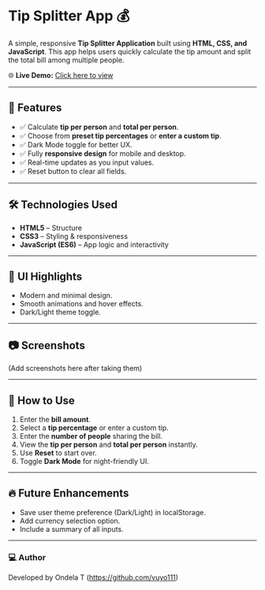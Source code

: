 # Tip Splitter App 💰

A simple, responsive **Tip Splitter Application** built using **HTML, CSS, and JavaScript**. This app helps users quickly calculate the tip amount and split the total bill among multiple people.

🌐 **Live Demo:** [Click here to view](https://vuyo111.github.io/Tip-splitter-app/)

---

## 📌 Features
- ✅ Calculate **tip per person** and **total per person**.
- ✅ Choose from **preset tip percentages** or **enter a custom tip**.
- ✅ Dark Mode toggle for better UX.
- ✅ Fully **responsive design** for mobile and desktop.
- ✅ Real-time updates as you input values.
- ✅ Reset button to clear all fields.

---

## 🛠️ Technologies Used
- **HTML5** – Structure
- **CSS3** – Styling & responsiveness
- **JavaScript (ES6)** – App logic and interactivity

---

## 🎨 UI Highlights
- Modern and minimal design.
- Smooth animations and hover effects.
- Dark/Light theme toggle.

---

## 📷 Screenshots
(Add screenshots here after taking them)

---

## 🚀 How to Use
1. Enter the **bill amount**.
2. Select a **tip percentage** or enter a custom tip.
3. Enter the **number of people** sharing the bill.
4. View the **tip per person** and **total per person** instantly.
5. Use **Reset** to start over.
6. Toggle **Dark Mode** for night-friendly UI.

---

## 🔥 Future Enhancements
- Save user theme preference (Dark/Light) in localStorage.
- Add currency selection option.
- Include a summary of all inputs.

---

### 💻 **Author**
Developed by Ondela T (https://github.com/vuyo111)  
